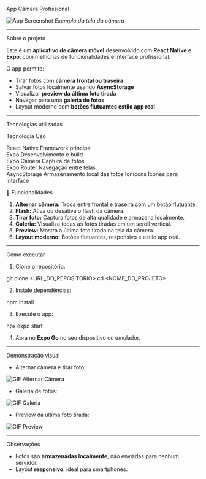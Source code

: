 
 App Câmera Profissional

![App Screenshot](./assets/screenshot.png)
*Exemplo da tela da câmera*

---

Sobre o projeto

Este é um **aplicativo de câmera móvel** desenvolvido com **React Native** e **Expo**, com melhorias de funcionalidades e interface profissional.

O app permite:

* Tirar fotos com **câmera frontal ou traseira**
* Salvar fotos localmente usando **AsyncStorage**
* Visualizar **preview da última foto tirada**
* Navegar para uma **galeria de fotos**
* Layout moderno com **botões flutuantes estilo app real**

---

Tecnologias utilizadas

Tecnologia    Uso                           
 
React Native  Framework principal           
Expo          Desenvolvimento e build       
Expo Camera   Captura de fotos              
Expo Router   Navegação entre telas         
AsyncStorage  Armazenamento local das fotos 
Ionicons      Ícones para interface



🎯 Funcionalidades

1. **Alternar câmera:** Troca entre frontal e traseira com um botão flutuante.
2. **Flash:** Ativa ou desativa o flash da câmera.
3. **Tirar foto:** Captura fotos de alta qualidade e armazena localmente.
4. **Galeria:** Visualiza todas as fotos tiradas em um scroll vertical.
5. **Preview:** Mostra a última foto tirada na tela da câmera.
6. **Layout moderno:** Botões flutuantes, responsivo e estilo app real.

---

 Como executar

1. Clone o repositório:


git clone <URL_DO_REPOSITORIO>
cd <NOME_DO_PROJETO>


2. Instale dependências:


npm install


3. Execute o app:


npx expo start


4. Abra no **Expo Go** no seu dispositivo ou emulador.

---

 Demonstração visual



* Alternar câmera e tirar foto:

![GIF Alternar Câmera](./assets/take_photo.gif)

* Galeria de fotos:

![GIF Galeria](./assets/gallery.gif)

* Preview da última foto tirada:

![GIF Preview](./assets/preview.gif)

---

 Observações

* Fotos são **armazenadas localmente**, não enviadas para nenhum servidor.
* Layout **responsivo**, ideal para smartphones.



